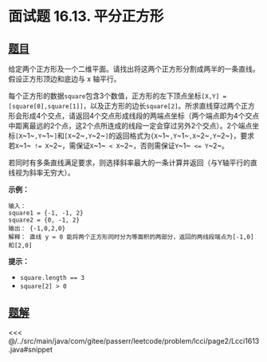 # 面试题 16.13. 平分正方形

## [题目](https://leetcode.cn/problems/bisect-squares-lcci/)
给定两个正方形及一个二维平面。请找出将这两个正方形分割成两半的一条直线。假设正方形顶边和底边与 x 轴平行。

每个正方形的数据`square`包含3个数值，正方形的左下顶点坐标`[X,Y] = [square[0],square[1]]`，以及正方形的边长`square[2]`。所求直线穿过两个正方形会形成4个交点，请返回4个交点形成线段的两端点坐标（两个端点即为4个交点中距离最远的2个点，这2个点所连成的线段一定会穿过另外2个交点）。2个端点坐标`[X`~1~`,Y`~1~`]`和`[X`~2~`,Y`~2~`]`的返回格式为`{X`~1~`,Y`~1~`,X`~2~`,Y`~2~`}`，要求若`X`~1~` != X`~2~，需保证`X`~1~` < X`~2~，否则需保证`Y`~1~` <= Y`~2~。

若同时有多条直线满足要求，则选择斜率最大的一条计算并返回（与Y轴平行的直线视为斜率无穷大）。

**示例：**

```
输入：
square1 = {-1, -1, 2}
square2 = {0, -1, 2}
输出： {-1,0,2,0}
解释： 直线 y = 0 能将两个正方形同时分为等面积的两部分，返回的两线段端点为[-1,0]和[2,0]
```

**提示：**

* `square.length == 3`
* `square[2] > 0`


## [题解](https://github.com/PasseRR/JavaLeetCode/blob/master/src/main/java/com/gitee/passerr/leetcode/problem/lcci/page2/Lcci1613.java)

<<< @/../src/main/java/com/gitee/passerr/leetcode/problem/lcci/page2/Lcci1613.java#snippet
